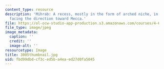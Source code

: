 ```yaml
---
content_type: resource
description: 'Mihrab: A recess, mostly in the form of arched niche, in the qibla wall,
  facing the direction toward Mecca.'
file: https://ol-ocw-studio-app-production.s3.amazonaws.com/courses/4-614-religious-architecture-and-islamic-cultures-fall-2002/fbd99dbdcf3ced5ba4eaed27d0fa5045_3005thumbnail.jpg
file_type: image/jpeg
image_metadata:
  caption: ''
  credit: ''
  image-alt: ''
resourcetype: Image
title: 3005thumbnail.jpg
uid: fbd99dbd-cf3c-ed5b-a4ea-ed27d0fa5045
---
```

